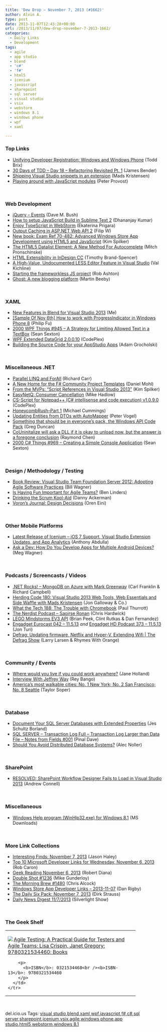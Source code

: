 ```yaml
---
title: 'Dew Drop – November 7, 2013 (#1662)'
author: Alvin A.
type: post
date: 2013-11-07T12:43:28+00:00
url: /2013/11/07/dew-drop-november-7-2013-1662/
categories:
  - Daily Links
  - Development
tags:
  - agile
  - app studio
  - blend
  - 'c#'
  - 'f#'
  - html5
  - icenium
  - javascript
  - sharepoint
  - sql server
  - visual studio
  - vsix
  - webstorm
  - windows 8.1
  - windows phone
  - wpf
  - xaml

---
```

### <a name="top"></a>Top Links

  * <a href="http://blogs.windows.com/windows_phone/b/wpdev/archive/2013/11/06/unifying-developer-registration-windows-and-windows-phone.aspx" target="_blank">Unifying Developer Registration: Windows and Windows Phone</a> (Todd Brix)
  * <a href="http://feedproxy.google.com/~r/Telerik/~3/tQg3fqBB5As/30-days-of-tdd-day-18-refactoring-revisited-pt-1" target="_blank">30 Days of TDD – Day 18 – Refactoring Revisited Pt. 1</a> (James Bender)
  * <a href="http://feedproxy.google.com/~r/netSlave/~3/4Kb9Og4-9CQ/shipping-visual-studio-snippets-in-an-extension" target="_blank">Shipping Visual Studio snippets in an extension</a> (Mads Kristensen)
  * <a href="http://feedproxy.google.com/~r/GeekNoise/~3/IDvJaN-Gs0c/" target="_blank">Playing around with JavaScript modules</a> (Peter Provost)

&nbsp;

### <a name="web"></a>Web Development

  * <a href="http://blog.dmbcllc.com/jquery-events/" target="_blank">jQuery – Events</a> (Dave M. Bush)
  * <a href="http://debugmode.net/2013/11/07/how-to-setup-javascript-build-in-sublime-text-2/" target="_blank">How to setup JavaScript Build in Sublime Text 2</a> (Dhananjay Kumar)
  * <a href="http://blog.jetbrains.com/webstorm/2013/11/enjoy-typescript-in-webstorm/?utm_source=rss&utm_medium=rss&utm_campaign=enjoy-typescript-in-webstorm" target="_blank">Enjoy TypeScript in WebStorm</a> (Ekaterina Prigara)
  * <a href="http://www.strathweb.com/2013/11/output-caching-asp-net-web-api-2/" target="_blank">Output Caching in ASP.NET Web API 2</a> (Filip W)
  * <a href="http://blogs.msdn.com/b/microsoft_press/archive/2013/11/07/new-book-exam-ref-70-482-advanced-windows-store-app-development-using-html5-and-javascript.aspx" target="_blank">New book: Exam Ref 70-482: Advanced Windows Store App Development using HTML5 and JavaScript</a> (Kim Spilker)
  * <a href="http://css.dzone.com/articles/html5-datalist-element-new" target="_blank">The HTML5 Datalist Element: A New Method For Autocomplete</a> (Mitch Pronschinske)
  * <a href="http://blogs.adobe.com/indesignsdk/html-extensions-in-indesign" target="_blank">HTML Extensibility in InDesign CC</a> (Timothy Brand-Spencer)
  * <a href="http://blogs.msdn.com/b/webdev/archive/2013/11/06/a-high-value-undocumented-less-editor-feature-in-visual-studio.aspx" target="_blank">A High-Value, Undocumented LESS Editor Feature in Visual Studio</a> (Val Kichline)
  * <a href="http://feed.codeofrob.com/~/49696110/0/robashton~Starting-the-frameworkless-JS-project.html" target="_blank">Starting the frameworkless JS project</a> (Rob Ashton)
  * <a href="http://feedproxy.google.com/~r/ubelly/~3/tB00Yel0mkQ/" target="_blank">Ghost: A new blogging platform</a> (Martin Beeby)

&nbsp;

### <a name="silverlight"></a>XAML

  * <a href="http://blogs.msdn.com/b/mvpawardprogram/archive/2013/11/06/new-features-in-blend-for-visual-studio-2013.aspx" target="_blank">New Features in Blend for Visual Studio 2013</a> (Me)
  * <a href="http://blogs.msdn.com/b/codefx/archive/2013/11/07/sample-of-nov-6th-how-to-work-with-progressindicator-in-windows-phone-8.aspx" target="_blank">[Sample Of Nov 6th] How to work with ProgressIndicator in Windows Phone 8</a> (Philip Fu)
  * <a href="http://wpf.2000things.com/2013/11/07/945-a-strategy-for-limiting-allowed-text-in-a-textbox/" target="_blank">2000 WPF Things #945 – A Strategy for Limiting Allowed Text in a TextBox</a> (Sean Sexton)
  * <a href="https://wpfextendeddatagrid.codeplex.com/releases/view/114425" target="_blank">WPF Extended DataGrid 2.0.0.10</a> (CodePlex)
  * <a href="http://mobile.dzone.com/articles/building-source-code-your" target="_blank">Building the Source Code for your AppStudio Apps</a> (Adam Grocholski)

&nbsp;

### <a name="dotnet"></a>Miscellaneous .NET

  * <a href="http://feedproxy.google.com/~r/BlackwaspLatestAdditions/~3/wqKDyI8NE-M/RSSLanding.aspx" target="_blank">Parallel LINQ and ForAll</a> (Richard Carr)
  * <a href="http://feedproxy.google.com/~r/BloggemDano/~3/utqkxITtqw4/a-new-home-for-f-community-project.html" target="_blank">A New Home for the F# Community Project Templates</a> (Daniel Mohl)
  * <a href="http://blogs.msdn.com/b/microsoft_press/archive/2013/11/07/from-the-mvps-script-references-in-visual-studio-2013.aspx" target="_blank">From the MVPs: “Script References in Visual Studio 2013”</a> (Kim Spilker)
  * <a href="http://feedproxy.google.com/~r/CodeRant/~3/DquUlb2KuEk/easynetq-consumer-cancellation.html" target="_blank">EasyNetQ: Consumer Cancellation</a> (Mike Hadlow)
  * <a href="https://csscriptnpp.codeplex.com/releases/view/114380" target="_blank">CS-Script for Notepad++ (C# intellisense and code execution) v1.0.9.0</a> (CodePlex)
  * <a href="http://feedproxy.google.com/~r/Mathoms/~3/6V93HDiZMho/honeycombrush%E2%80%93part-1" target="_blank">HoneycombRush–Part 1</a> (Michael Cummings)
  * <a href="http://visualstudiomagazine.com/blogs/tool-tracker/2013/11/updating--entities-with-automapper.aspx" target="_blank">Updating Entities from DTOs with AutoMapper</a> (Peter Vogel)
  * <a href="http://channel9.msdn.com/coding4fun/blog/Something-that-should-be-in-everyones-pack-the-Windows-API-Code-Pack" target="_blank">Something that should be in everyone&#8217;s pack, the Windows API Code Pack</a> (Greg Duncan)
  * <a href="http://blogs.msdn.com/b/oldnewthing/archive/2013/11/06/10464022.aspx" target="_blank">CoUninitalize will ask a DLL if it is okay to unload now, but the answer is a foregone conclusion</a> (Raymond Chen)
  * <a href="http://csharp.2000things.com/2013/11/07/969-creating-a-simple-console-application/" target="_blank">2000 C# Things #969 – Creating a Simple Console Application</a> (Sean Sexton)

&nbsp;

### <a name="design"></a>Design / Methodology / Testing

  * <a href="http://feedproxy.google.com/~r/billwagner/~3/v_UlcNpLwdY/book-review-visual-studio-team-foundation-server-2012-adopting-agile-software-practices" target="_blank">Book Review: Visual Studio Team Foundation Server 2012: Adopting Agile Software Practices</a> (Bill Wagner)
  * <a href="http://www.infoq.com/news/2013/11/fun-important-agile-teams" target="_blank">Is Having Fun Important for Agile Teams?</a> (Ben Linders)
  * <a href="http://www.infoq.com/news/2013/11/scrum-kool-aid" target="_blank">Drinking the Scrum Kool-Aid</a> (Danny Ackerman)
  * <a href="http://feedproxy.google.com/~r/AyendeRahien/~3/ftMTW5ZTpto/vorons-journal-design-decisions" target="_blank">Voron’s Journal: Design Decisions</a> (Oren Eini)

&nbsp;

### <a name="mobile"></a>Other Mobile Platforms

  * <a href="http://feedproxy.google.com/~r/Telerik/~3/n1FQQtDP98g/latest-release-of-icenium---ios-7-support-visual-studio-extension-updates-and-app-analytics" target="_blank">Latest Release of Icenium &#8211; iOS 7 Support, Visual Studio Extension Updates, and App Analytics</a> (Anthony Abdulla)
  * <a href="http://feeds.mashable.com/~r/Mashable/~3/AdkpCXdB_4c/" target="_blank">Ask a Dev: How Do You Develop Apps for Multiple Android Devices?</a> (Meg Wagner)

&nbsp;

### <a name="podcasts"></a>Podcasts / Screencasts / Videos

  * <a href="http://www.dotnetrocks.com/default.aspx?ShowNum=922" target="_blank">.NET Rocks! &#8211; MongoDB on Azure with Mark Greenway</a> (Carl Franklin & Richard Campbell)
  * <a href="http://feedproxy.google.com/~r/HerdingCode/~3/Q5YIlXgQes4/" target="_blank">Herding Code 180: Visual Studio 2013 Web Tools, Web Essentials and Side Waffle with Mads Kristensen</a> (Jon Galloway & Co.)
  * <a href="http://winsupersite.com/podcasts/what-tech-188-trouble-chromebook" target="_blank">What the Tech 188: The Trouble with Chromebook</a> (Paul Thurrott)
  * <a href="http://nerdist.libsyn.com/saoirse-ronan" target="_blank">The Nerdist Podcast &#8211; Saoirse Ronan</a> (Chris Hardwick)
  * <a href="http://channel9.msdn.com/posts/LEGO-Mindstorms-EV3-API" target="_blank">LEGO Mindstorms EV3 API</a> (Brian Peek, Clint Rutkas & Dan Fernandez)
  * <a href="http://www.engadget.com/2013/11/06/engadget-eurocast-042/?ncid=rss_truncated" target="_blank">Engadget Eurocast 042 &#8211; 11.5.13</a> _and_ <a href="http://www.engadget.com/2013/11/06/engadget-hd-podcast-373/?ncid=rss_truncated" target="_blank">Engadget HD Podcast 373 &#8211; 11.5.13</a> (Jon Turi)
  * <a href="http://channel9.msdn.com/Shows/The-Defrag-Show/Defrag-Updating-firmware-Netflix-and-Hyper-V-Extending-Wifi" target="_blank">Defrag: Updating firmware, Netflix and Hyper-V, Extending Wifi | The Defrag Show</a> (Larry Larsen & Rhymes With Orange)

&nbsp;

### <a name="events"></a>Community / Events

  * <a href="http://feeds.microsoftjobsblog.com/~r/MicrosoftJobsBlog/~3/DE55KOM5qlA/" target="_blank">Where would you live if you could work anywhere?</a> (Jane Holland)
  * <a href="http://feedproxy.google.com/~r/nettuts/~3/QkB3efWq1l8/" target="_blank">Interview With Jeffrey Way</a> (Rey Bango)
  * <a href="http://feedproxy.google.com/~r/geekwire/~3/sQTAedTRnUY/" target="_blank">America’s most walkable cities: No. 1 New York; No. 2 San Francisco; No. 8 Seattle</a> (Taylor Soper)

&nbsp;

### <a name="sql"></a>Database

  * <a href="http://blogs.lessthandot.com/index.php/DataMgmt/DBAdmin/document-your-sql-server-databases" target="_blank">Document Your SQL Server Databases with Extended Properties</a> (Jes Schultz Borland)
  * <a href="http://blog.sqlauthority.com/2013/11/07/sql-server-transaction-log-full-transaction-log-larger-than-data-file-notes-from-fields-001/" target="_blank">SQL SERVER – Transaction Log Full – Transaction Log Larger than Data File – Notes from Fields #001</a> (Pinal Dave)
  * <a href="http://java.dzone.com/articles/should-you-avoid-distributed" target="_blank">Should You Avoid Distributed Database Systems?</a> (Alec Noller)

&nbsp;

### <a name="sp"></a>SharePoint

  * <a href="http://feedproxy.google.com/~r/AndrewConnell/~3/FtSQNF9LnJ8/sharepoint-workflow-designer-fails-to-load-in-visual-studio-2013" target="_blank">RESOLVED: SharePoint Workflow Designer Fails to Load in Visual Studio 2013</a> (Andrew Connell)

&nbsp;

### <a name="misc"></a>Miscellaneous

  * <a href="http://www.microsoft.com/en-us/download/details.aspx?id=40899&WT.mc_id=rss_alldownloads_all" target="_blank">Windows Help program (WinHlp32.exe) for Windows 8.1</a> (MS Downloads)

&nbsp;

### <a name="links"></a>More Link Collections

  * <a href="http://jasonhaley.com/blog/post/2013/11/07/Interesting-Finds-November-7-2013.aspx" target="_blank">Interesting Finds: November 7, 2013</a> (Jason Haley)
  * <a href="http://blogs.msdn.com/b/robcaron/archive/2013/11/06/top-10-microsoft-developer-links-for-wednesday-november-6-2013.aspx" target="_blank">Top 10 Microsoft Developer Links for Wednesday, November 6, 2013</a> (Rob Caron)
  * <a href="http://feeds.regulargeek.com/~r/RegularGeek/~3/EQGr1gJ0niM/" target="_blank">Geek Reading November 6, 2013</a> (Robert Diana)
  * <a href="http://afreshcup.com/home/2013/11/7/double-shot-1236.html" target="_blank">Double Shot #1236</a> (Mike Gunderloy)
  * <a href="http://feedproxy.google.com/~r/ReflectivePerspective/~3/G2Yi-U143OM/" target="_blank">The Morning Brew #1480</a> (Chris Alcock)
  * <a href="http://feedproxy.google.com/~r/DanRigby/~3/VYaeWp-yFIU/" target="_blank">Windows Store App Developer Links &#8211; 2013-11-07</a> (Dan Rigby)
  * <a href="http://feeds.feedblitz.com/~/49681754/0/dirkstrauss~The-Daily-Six-Pack-November" target="_blank">The Daily Six Pack: November 7, 2013</a> (Dirk Strauss)
  * <a href="http://feedproxy.google.com/~r/silverlightshow/~3/HAbKfxsQoWc/Daily-News-Digest-11-7-2013.aspx" target="_blank">Daily News Digest 11/7/2013</a> (Silverlight Show)

&nbsp;

### <a name="shelf"></a>The Geek Shelf

<div id="scid:7dc1bd33-94bd-46fd-a20b-0131235bcd47:550fb78e-6401-4bfa-b61b-739831329092" class="wlWriterEditableSmartContent" style="float: none; padding-bottom: 0px; padding-top: 0px; padding-left: 0px; margin: 0px; display: inline; padding-right: 0px">
  <table cellspacing="0" cellpadding="2" width="400" border="0" unselectable="on">
    <tr>
      <td valign="top" width="400">
        <p>
          <a title="Agile Testing: A Practical Guide for Testers and Agile Teams: Lisa Crispin, Janet Gregory: 9780321534460: Books" href="http://www.amazon.com/exec/obidos/ASIN/0321534468/alvinashcraft-20"><img data-recalc-dims="1" decoding="async" src="https://i0.wp.com/images.amazon.com/images/P/0321534468.01.MZZZZZZZ.jpg?w=660" border="0" align="left" style="float:left" />Agile Testing: A Practical Guide for Testers and Agile Teams: Lisa Crispin, Janet Gregory: 9780321534460: Books</a>
        </p>
        
        <p>
          <b>ISBN</b>: 0321534468<br /><b>ISBN-13</b>: 9780321534460
        </p>
      </td>
    </tr>
  </table>
</div>

&nbsp;

<div id="scid:0767317B-992E-4b12-91E0-4F059A8CECA8:0ed5ff12-c707-4351-b871-a56904edd754" class="wlWriterEditableSmartContent" style="float: none; padding-bottom: 0px; padding-top: 0px; padding-left: 0px; margin: 0px; display: inline; padding-right: 0px">
  del.icio.us Tags: <a href="http://del.icio.us/popular/visual+studio" rel="tag">visual studio</a>,<a href="http://del.icio.us/popular/blend" rel="tag">blend</a>,<a href="http://del.icio.us/popular/xaml" rel="tag">xaml</a>,<a href="http://del.icio.us/popular/wpf" rel="tag">wpf</a>,<a href="http://del.icio.us/popular/javascript" rel="tag">javascript</a>,<a href="http://del.icio.us/popular/f%23" rel="tag">f#</a>,<a href="http://del.icio.us/popular/c%23" rel="tag">c#</a>,<a href="http://del.icio.us/popular/sql+server" rel="tag">sql server</a>,<a href="http://del.icio.us/popular/sharepoint" rel="tag">sharepoint</a>,<a href="http://del.icio.us/popular/icenium" rel="tag">icenium</a>,<a href="http://del.icio.us/popular/vsix" rel="tag">vsix</a>,<a href="http://del.icio.us/popular/agile" rel="tag">agile</a>,<a href="http://del.icio.us/popular/windows+phone" rel="tag">windows phone</a>,<a href="http://del.icio.us/popular/app+studio" rel="tag">app studio</a>,<a href="http://del.icio.us/popular/html5" rel="tag">html5</a>,<a href="http://del.icio.us/popular/webstorm" rel="tag">webstorm</a>,<a href="http://del.icio.us/popular/windows+8.1" rel="tag">windows 8.1</a>
</div>
